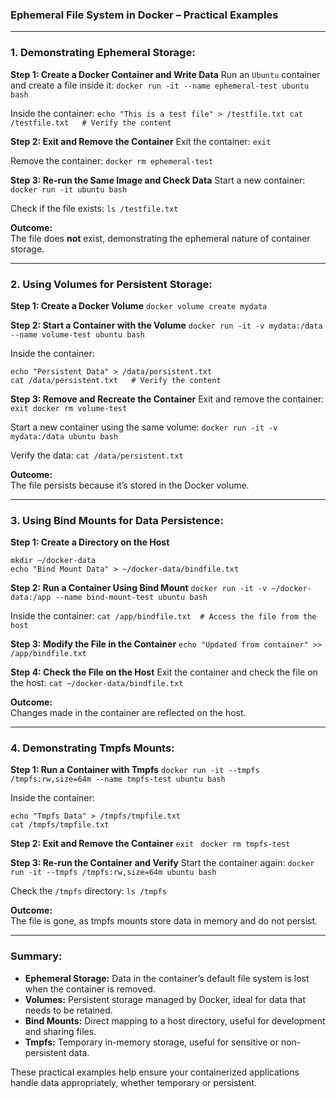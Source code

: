 ### **Ephemeral File System in Docker – Practical Examples**

---
### **1. Demonstrating Ephemeral Storage:**
**Step 1: Create a Docker Container and Write Data**
Run an `Ubuntu` container and create a file inside it:
`docker run -it --name ephemeral-test ubuntu bash`

Inside the container:
`echo "This is a test file" > /testfile.txt cat /testfile.txt   # Verify the content`

**Step 2: Exit and Remove the Container**
Exit the container:
`exit`

Remove the container:
`docker rm ephemeral-test`

**Step 3: Re-run the Same Image and Check Data**
Start a new container:
`docker run -it ubuntu bash`

Check if the file exists:
`ls /testfile.txt`

**Outcome:**  
The file does **not** exist, demonstrating the ephemeral nature of container storage.

---
### **2. Using Volumes for Persistent Storage:**
**Step 1: Create a Docker Volume**
`docker volume create mydata`

**Step 2: Start a Container with the Volume**
`docker run -it -v mydata:/data --name volume-test ubuntu bash`

Inside the container:
```
echo "Persistent Data" > /data/persistent.txt
cat /data/persistent.txt   # Verify the content
```

**Step 3: Remove and Recreate the Container**
Exit and remove the container:
`exit docker rm volume-test`

Start a new container using the same volume:
`docker run -it -v mydata:/data ubuntu bash`

Verify the data:
`cat /data/persistent.txt`

**Outcome:**  
The file persists because it’s stored in the Docker volume.

---
### **3. Using Bind Mounts for Data Persistence:**
**Step 1: Create a Directory on the Host**
```
mkdir ~/docker-data
echo "Bind Mount Data" > ~/docker-data/bindfile.txt
```
**Step 2: Run a Container Using Bind Mount**
`docker run -it -v ~/docker-data:/app --name bind-mount-test ubuntu bash`

Inside the container:
`cat /app/bindfile.txt  # Access the file from the host`

**Step 3: Modify the File in the Container**
`echo "Updated from container" >> /app/bindfile.txt`

**Step 4: Check the File on the Host**
Exit the container and check the file on the host:
`cat ~/docker-data/bindfile.txt`

**Outcome:**  
Changes made in the container are reflected on the host.

---
### **4. Demonstrating Tmpfs Mounts:**

**Step 1: Run a Container with Tmpfs**
`docker run -it --tmpfs /tmpfs:rw,size=64m --name tmpfs-test ubuntu bash`

Inside the container:
```
echo "Tmpfs Data" > /tmpfs/tmpfile.txt
cat /tmpfs/tmpfile.txt
```
**Step 2: Exit and Remove the Container**
`exit `
`docker rm tmpfs-test`

**Step 3: Re-run the Container and Verify**
Start the container again:
`docker run -it --tmpfs /tmpfs:rw,size=64m ubuntu bash`

Check the `/tmpfs` directory:
`ls /tmpfs`

**Outcome:**  
The file is gone, as tmpfs mounts store data in memory and do not persist.

---
### **Summary:**
- **Ephemeral Storage:** Data in the container’s default file system is lost when the container is removed.
- **Volumes:** Persistent storage managed by Docker, ideal for data that needs to be retained.
- **Bind Mounts:** Direct mapping to a host directory, useful for development and sharing files.
- **Tmpfs:** Temporary in-memory storage, useful for sensitive or non-persistent data.

These practical examples help ensure your containerized applications handle data appropriately, whether temporary or persistent.